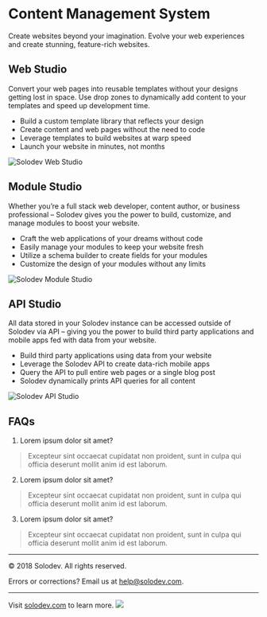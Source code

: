 ﻿# Content Management System
Create websites beyond your imagination.
Evolve your web experiences and create stunning, feature-rich websites.

## Web Studio
Convert your web pages into reusable templates without your designs getting lost in space. Use drop zones to dynamically add content to your templates and speed up development time. 
* Build a custom template library that reflects your design 
* Create content and web pages without the need to code
* Leverage templates to build websites at warp speed
* Launch your website in minutes, not months

![Solodev Web Studio](https://www.solodev.com/_/images/pageBuilderMagellan.jpg)

## Module Studio
Whether you’re a full stack web developer, content author, or business professional – Solodev gives you the power to build, customize, and manage modules to boost your website.
* Craft the web applications of your dreams without code
* Easily manage your modules to keep your website fresh
* Utilize a schema  builder to create fields for your modules
* Customize the design of your modules without any limits
 
 ![Solodev Module Studio](https://www.solodev.com/_/images/multiSite.jpg)

## API Studio
All data stored in your Solodev instance can be accessed outside of Solodev via API – giving you the power to build third party applications and mobile apps fed with data from your website. 
* Build third party applications using data from your website
* Leverage the Solodev API to create data-rich mobile apps
* Query the API to pull entire web pages or a single blog post
* Solodev dynamically prints API queries for all content

![Solodev API Studio](https://www.solodev.com/_/images/API_Studio.png)

## FAQs
1. Lorem ipsum dolor sit amet?
> Excepteur sint occaecat cupidatat non proident, sunt in culpa qui officia deserunt mollit anim id est laborum.

2. Lorem ipsum dolor sit amet?
> Excepteur sint occaecat cupidatat non proident, sunt in culpa qui officia deserunt mollit anim id est laborum.

3. Lorem ipsum dolor sit amet?
> Excepteur sint occaecat cupidatat non proident, sunt in culpa qui officia deserunt mollit anim id est laborum.

---
© 2018 Solodev. All rights reserved. 

Errors or corrections? Email us at help@solodev.com.

---
Visit [solodev.com](https://www.solodev.com/) to learn more. <img src="https://www.google-analytics.com/collect?v=1&tid=UA-3849724-1&cid=1&t=event&ec=github_aws&ea=pro&cs=github&cm=github&cn=github_cms" />
